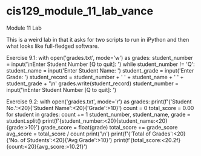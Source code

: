 # cis129_module_11_lab_vance
Module 11 Lab

This is a weird lab in that it asks for two scripts to run in iPython and then what looks like full-fledged software.

Exercise 9.1:
with open('grades.txt', mode='w') as grades:
    student_number = input('\nEnter Student Number [Q to quit]: ')
    while student_number != 'Q':
        student_name = input('Enter Student Name: ')
        student_grade = input('Enter Grade: ')
        student_record = student_number + ' ' + student_name + ' ' + student_grade + '\n'
        grades.write(student_record)
        student_number = input('\nEnter Student Number [Q to quit]: ')


Exercise 9.2: 
with open('grades.txt', mode='r') as grades:
    print(f'{'Student No.':<20}{'Student Name':<20}{'Grade':>10}')
    count = 0
    total_score = 0.00
    for student in grades:
        count += 1
        student_number, student_name, grade = student.split()
        print(f'{student_number:<20}{student_name:<20}{grade:>10}')
        grade_score = float(grade)
        total_score += grade_score
    avg_score = total_score / count
    print('\n')
    print(f'{'Total of Grades':<20}{'No. of Students':<20}{'Avg Grade':>10}')
    print(f'{total_score:<20.2f}{count:<20}{avg_score:>10.2f}')
    
